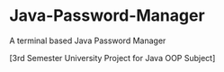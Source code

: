 # Java-Password-Manager
A terminal based Java Password Manager


[3rd Semester University Project for Java OOP Subject]
